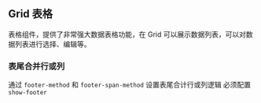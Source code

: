 <div class="demo-header">
<p class="overviewicon">
  <span class="wapi-list-form"/>
</p>

## Grid 表格

<nova-uxlink widget-name="Grid"></nova-uxlink>

表格组件，提供了非常强大数据表格功能，在 Grid 可以展示数据列表，可以对数据列表进行选择、编辑等。
</div>

### 表尾合并行或列

通过 `footer-method` 和 `footer-span-method` 设置表尾合计行或列逻辑 必须配置 `show-footer`

<nova-demo-view link="grid/footer/footer-row-or-column-span"></nova-demo-view>

<br>
